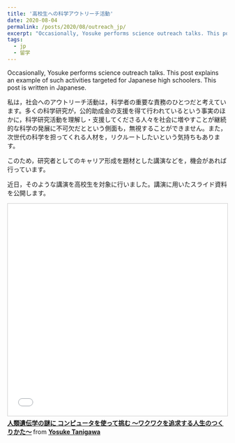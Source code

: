 ```yaml
---
title: '高校生への科学アウトリーチ活動'
date: 2020-08-04
permalink: /posts/2020/08/outreach_jp/
excerpt: "Occasionally, Yosuke performs science outreach talks. This post explains an example of such activities targeted for Japanese high schoolers."
tags:
  - jp
  - 留学
---
```

<!-- excerpt_image: '/files/2020/ANGPTL7-highlights.jpg' -->
Occasionally, Yosuke performs science outreach talks. This post explains an example of such activities targeted for Japanese high schoolers. This post is written in Japanese.

私は，社会へのアウトリーチ活動は，科学者の重要な責務のひとつだと考えています。多くの科学研究が，公的助成金の支援を得て行われているという事実のほかに，科学研究活動を理解し・支援してくださる人々を社会に増やすことが継続的な科学の発展に不可欠だとという側面も，無視することができません。また，次世代の科学を担ってくれる人材を，リクルートしたいという気持ちもあります。

このため，研究者としてのキャリア形成を題材とした講演などを，機会があれば行っています。

近日，そのような講演を高校生を対象に行いました。講演に用いたスライド資料を公開します。

<iframe src="//www.slideshare.net/slideshow/embed_code/key/iXe4bzuqOj74RB" width="595" height="485" frameborder="0" marginwidth="0" marginheight="0" scrolling="no" style="border:1px solid #CCC; border-width:1px; margin-bottom:5px; max-width: 100%;" allowfullscreen> </iframe> <div style="margin-bottom:5px"> <strong> <a href="//www.slideshare.net/YosukeTanigawa/20200802-yosuke-tanigawapublic" title="人類遺伝学の謎に コンピュータを使って挑む 〜ワクワクを追求する人生のつくりかた〜" target="_blank">人類遺伝学の謎に コンピュータを使って挑む 〜ワクワクを追求する人生のつくりかた〜</a> </strong> from <strong><a href="https://www.slideshare.net/YosukeTanigawa" target="_blank">Yosuke Tanigawa</a></strong> </div>
